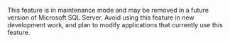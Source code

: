  This feature is in maintenance mode and may be removed in a future version of Microsoft SQL Server. Avoid using this feature in new development work, and plan to modify applications that currently use this feature. 
